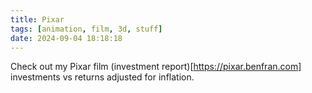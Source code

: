 ```yaml
---
title: Pixar
tags: [animation, film, 3d, stuff]
date: 2024-09-04 18:18:18
---
```


Check out my Pixar film (investment report)[https://pixar.benfran.com] investments vs returns adjusted for inflation.

